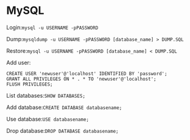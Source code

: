 # MySQL

Login:`
mysql -u USERNAME -pPASSWORD
`

Dump:`
mysqldump -u USERNAME -pPASSWORD [database_name] > DUMP.SQL
`

Restore:`
mysql -u USERNAME -pPASSWORD [database_name] < DUMP.SQL
`

Add user:
```
CREATE USER 'newuser'@'localhost' IDENTIFIED BY 'password';
GRANT ALL PRIVILEGES ON * . * TO 'newuser'@'localhost';
FLUSH PRIVILEGES;
```

List databases:`
SHOW DATABASES;
`

Add database:`
CREATE DATABASE databasename;
`

Use database:`
USE databasename;
`

Drop database:`
DROP DATABASE databasename;
`